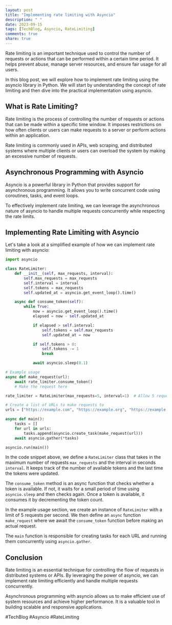 ```yaml
---
layout: post
title: "Implementing rate limiting with Asyncio"
description: " "
date: 2023-09-15
tags: [TechBlog, Asyncio, RateLimiting]
comments: true
share: true
---
```


Rate limiting is an important technique used to control the number of requests or actions that can be performed within a certain time period. It helps prevent abuse, manage server resources, and ensure fair usage for all users.

In this blog post, we will explore how to implement rate limiting using the asyncio library in Python. We will start by understanding the concept of rate limiting and then dive into the practical implementation using asyncio.

## What is Rate Limiting?

Rate limiting is the process of controlling the number of requests or actions that can be made within a specific time window. It imposes restrictions on how often clients or users can make requests to a server or perform actions within an application.

Rate limiting is commonly used in APIs, web scraping, and distributed systems where multiple clients or users can overload the system by making an excessive number of requests.

## Asynchronous Programming with Asyncio

Asyncio is a powerful library in Python that provides support for asynchronous programming. It allows you to write concurrent code using coroutines, tasks, and event loops.

To effectively implement rate limiting, we can leverage the asynchronous nature of asyncio to handle multiple requests concurrently while respecting the rate limits.

## Implementing Rate Limiting with Asyncio

Let's take a look at a simplified example of how we can implement rate limiting with asyncio:

```python
import asyncio

class RateLimiter:
    def __init__(self, max_requests, interval):
        self.max_requests = max_requests
        self.interval = interval
        self.tokens = max_requests
        self.updated_at = asyncio.get_event_loop().time()

    async def consume_token(self):
        while True:
            now = asyncio.get_event_loop().time()
            elapsed = now - self.updated_at

            if elapsed > self.interval:
                self.tokens = self.max_requests
                self.updated_at = now

            if self.tokens > 0:
                self.tokens -= 1
                break

            await asyncio.sleep(0.1)

# Example usage
async def make_request(url):
    await rate_limiter.consume_token()
    # Make the request here

rate_limiter = RateLimiter(max_requests=5, interval=1)  # Allow 5 requests per second

# Create a list of URLs to make requests to
urls = ["https://example.com", "https://example.org", "https://example.net"]

async def main():
    tasks = []
    for url in urls:
        tasks.append(asyncio.create_task(make_request(url)))
    await asyncio.gather(*tasks)

asyncio.run(main())
```

In the code snippet above, we define a `RateLimiter` class that takes in the maximum number of requests `max_requests` and the interval in seconds `interval`. It keeps track of the number of available tokens and the last time the tokens were updated.

The `consume_token` method is an async function that checks whether a token is available. If not, it waits for a small period of time using `asyncio.sleep` and then checks again. Once a token is available, it consumes it by decrementing the token count.

In the example usage section, we create an instance of `RateLimiter` with a limit of 5 requests per second. We then define an `async` function `make_request` where we await the `consume_token` function before making an actual request.

The `main` function is responsible for creating tasks for each URL and running them concurrently using `asyncio.gather`.

## Conclusion

Rate limiting is an essential technique for controlling the flow of requests in distributed systems or APIs. By leveraging the power of asyncio, we can implement rate limiting efficiently and handle multiple requests concurrently.

Asynchronous programming with asyncio allows us to make efficient use of system resources and achieve higher performance. It is a valuable tool in building scalable and responsive applications.

#TechBlog #Asyncio #RateLimiting